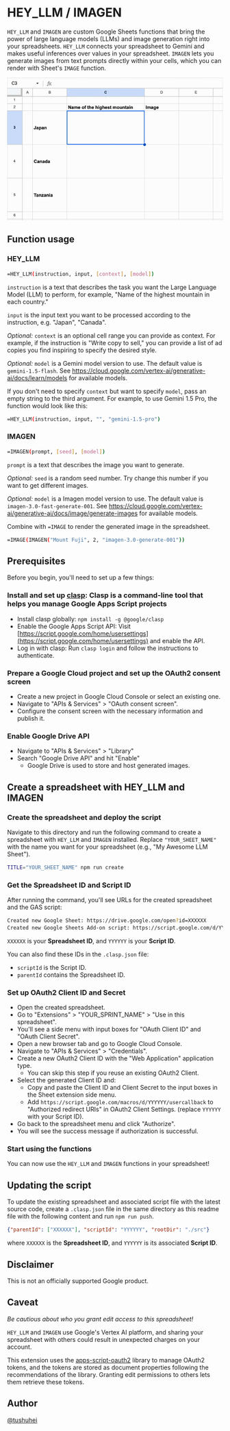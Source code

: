 # HEY_LLM / IMAGEN

`HEY_LLM` and `IMAGEN` are custom Google Sheets functions that bring the power of large language models (LLMs) and image generation right into your spreadsheets. `HEY_LLM` connects your spreadsheet to Gemini and makes useful inferences over values in your spreadsheet. `IMAGEN` lets you generate images from text prompts directly within your cells, which you can render with Sheet's `IMAGE` function.

![Example](example.gif)

## Function usage

### HEY_LLM

```bash
=HEY_LLM(instruction, input, [context], [model])
```

`instruction` is a text that describes the task you want the Large Language Model (LLM) to perform, for example, "Name of the highest mountain in each country."

`input` is the input text you want to be processed according to the instruction, e.g. "Japan", "Canada".

_Optional:_ `context` is an optional cell range you can provide as context. For example, if the instruction is "Write copy to sell," you can provide a list of ad copies you find inspiring to specify the desired style.

_Optional:_ `model` is a Gemini model version to use. The default value is `gemini-1.5-flash`. See https://cloud.google.com/vertex-ai/generative-ai/docs/learn/models for available models.

If you don't need to specify `context` but want to specify `model`, pass an empty string to the third argument. For example, to use Gemini 1.5 Pro, the function would look like this:

```bash
=HEY_LLM(instruction, input, "", "gemini-1.5-pro")
```

### IMAGEN

```bash
=IMAGEN(prompt, [seed], [model])
```

`prompt` is a text that describes the image you want to generate.

_Optional:_ `seed` is a random seed number. Try change this number if you want to get different images.

_Optional:_ `model` is a Imagen model version to use. The default value is `imagen-3.0-fast-generate-001`. See https://cloud.google.com/vertex-ai/generative-ai/docs/image/generate-images for available models.

Combine with `=IMAGE` to render the generated image in the spreadsheet.

```bash
=IMAGE(IMAGEN("Mount Fuji", 2, "imagen-3.0-generate-001"))
```

## Prerequisites

Before you begin, you'll need to set up a few things:

### Install and set up [clasp](https://github.com/google/clasp): Clasp is a command-line tool that helps you manage Google Apps Script projects

- Install clasp globally: `npm install -g @google/clasp`
- Enable the Google Apps Script API: Visit [https://script.google.com/home/usersettings](https://script.google.com/home/usersettings) and enable the API.
- Log in with clasp: Run `clasp login` and follow the instructions to authenticate.

### Prepare a Google Cloud project and set up the OAuth2 consent screen

- Create a new project in Google Cloud Console or select an existing one.
- Navigate to "APIs & Services" > "OAuth consent screen".
- Configure the consent screen with the necessary information and publish it.

### Enable Google Drive API

- Navigate to "APIs & Services" > "Library"
- Search "Google Drive API" and hit "Enable"
  - Google Drive is used to store and host generated images.

## Create a spreadsheet with HEY_LLM and IMAGEN

### Create the spreadsheet and deploy the script

Navigate to this directory and run the following command to create a spreadsheet with `HEY_LLM` and `IMAGEN` installed. Replace `"YOUR_SHEET_NAME"` with the name you want for your spreadsheet (e.g., "My Awesome LLM Sheet").

```bash
TITLE="YOUR_SHEET_NAME" npm run create
```

### Get the Spreadsheet ID and Script ID

After running the command, you'll see URLs for the created spreadsheet and the GAS script:

```bash
Created new Google Sheet: https://drive.google.com/open?id=XXXXXX
Created new Google Sheets Add-on script: https://script.google.com/d/YYYYYY/edit
```

`XXXXXX` is your **Spreadsheet ID**, and `YYYYYY` is your **Script ID**.

You can also find these IDs in the `.clasp.json` file:

- `scriptId` is the Script ID.
- `parentId` contains the Spreadsheet ID.

### Set up OAuth2 Client ID and Secret

- Open the created spreadsheet.
- Go to "Extensions" > "YOUR_SPRINT_NAME" > "Use in this spreadsheet".
- You'll see a side menu with input boxes for "OAuth Client ID" and "OAuth Client Secret".
- Open a new browser tab and go to Google Cloud Console.
- Navigate to "APIs & Services" > "Credentials".
- Create a new OAuth2 Client ID with the "Web Application" application type.
  - You can skip this step if you reuse an existing OAuth2 Client.
- Select the generated Client ID and:
  - Copy and paste the Client ID and Client Secret to the input boxes in the Sheet extension side menu.
  - Add `https://script.google.com/macros/d/YYYYYY/usercallback` to "Authorized redirect URIs" in OAuth2 Client Settings. (replace `YYYYYY` with your Script ID).
- Go back to the spreadsheet menu and click "Authorize".
- You will see the success message if authorization is successful.

### Start using the functions

You can now use the `HEY_LLM` and `IMAGEN` functions in your spreadsheet!

## Updating the script

To update the existing spreadsheet and associated script file with the latest source code, create a `.clasp.json` file in the same directory as this readme file with the following content and run `npm run push`.

```json
{"parentId": ["XXXXXX"], "scriptId": "YYYYYY", "rootDir": "./src"}
```

where `XXXXXX` is the **Spreadsheet ID**, and `YYYYYY` is its associated **Script ID**.

## Disclaimer

This is not an officially supported Google product.

## Caveat

_Be cautious about who you grant edit access to this spreadsheet!_

`HEY_LLM` and `IMAGEN` use Google's Vertex AI platform, and sharing your spreadsheet with others could result in unexpected charges on your account.

This extension uses the [apps-script-oauth2](https://github.com/googleworkspace/apps-script-oauth2) library to manage OAuth2 tokens, and the tokens are stored as document properties following the recommendations of the library. Granting edit permissions to others lets them retrieve these tokens.

## Author

[@tushuhei](https://github.com/tushuhei)
